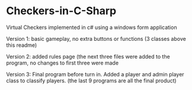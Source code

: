 # Checkers-in-C-Sharp
Virtual Checkers implemented in c# using a windows form application

Version 1: basic gameplay, no extra buttons or functions (3 classes above this readme)

Version 2: added rules page (the next three files were added to the program, no changes to first three were made

Version 3: Final program before turn in. Added a player and admin player class to classify players. (the last 9 programs are all the final product)
